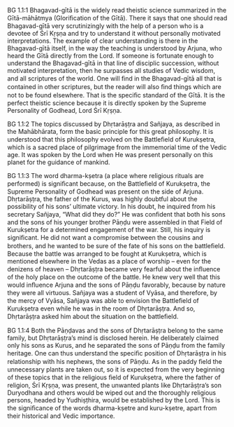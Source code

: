 BG 1.1:1	Bhagavad-gītā is the widely read theistic science summarized in the Gītā-māhātmya (Gloriﬁcation of the Gītā). There it says that one should read Bhagavad-gītā very scrutinizingly with the help of a person who is a devotee of Śrī Kṛṣṇa and try to understand it without personally motivated interpretations. The example of clear understanding is there in the Bhagavad-gītā itself, in the way the teaching is understood by Arjuna, who heard the Gītā directly from the Lord. If someone is fortunate enough to understand the Bhagavad-gītā in that line of disciplic succession, without motivated interpretation, then he surpasses all studies of Vedic wisdom, and all scriptures of the world. One will ﬁnd in the Bhagavad-gītā all that is contained in other scriptures, but the reader will also ﬁnd things which are not to be found elsewhere. That is the speciﬁc standard of the Gītā. It is the perfect theistic science because it is directly spoken by the Supreme Personality of Godhead, Lord Śrī Kṛṣṇa.

BG 1.1:2	The topics discussed by Dhṛtarāṣṭra and Sañjaya, as described in the Mahābhārata, form the basic principle for this great philosophy. It is understood that this philosophy evolved on the Battleﬁeld of Kurukṣetra, which is a sacred place of pilgrimage from the immemorial time of the Vedic age. It was spoken by the Lord when He was present personally on this planet for the guidance of mankind.

BG 1.1:3	The word dharma-kṣetra (a place where religious rituals are performed) is signiﬁcant because, on the Battleﬁeld of Kurukṣetra, the Supreme Personality of Godhead was present on the side of Arjuna. Dhṛtarāṣṭra, the father of the Kurus, was highly doubtful about the possibility of his sons’ ultimate victory. In his doubt, he inquired from his secretary Sañjaya, “What did they do?” He was conﬁdent that both his sons and the sons of his younger brother Pāṇḍu were assembled in that Field of Kurukṣetra for a determined engagement of the war. Still, his inquiry is signiﬁcant. He did not want a compromise between the cousins and brothers, and he wanted to be sure of the fate of his sons on the battleﬁeld. Because the battle was arranged to be fought at Kurukṣetra, which is mentioned elsewhere in the Vedas as a place of worship – even for the denizens of heaven – Dhṛtarāṣṭra became very fearful about the inﬂuence of the holy place on the outcome of the battle. He knew very well that this would inﬂuence Arjuna and the sons of Pāṇḍu favorably, because by nature they were all virtuous. Sañjaya was a student of Vyāsa, and therefore, by the mercy of Vyāsa, Sañjaya was able to envision the Battleﬁeld of Kurukṣetra even while he was in the room of Dhṛtarāṣṭra. And so, Dhṛtarāṣṭra asked him about the situation on the battleﬁeld.

BG 1.1:4	Both the Pāṇḍavas and the sons of Dhṛtarāṣṭra belong to the same family, but Dhṛtarāṣṭra’s mind is disclosed herein. He deliberately claimed only his sons as Kurus, and he separated the sons of Pāṇḍu from the family heritage. One can thus understand the speciﬁc position of Dhṛtarāṣṭra in his relationship with his nephews, the sons of Pāṇḍu. As in the paddy ﬁeld the unnecessary plants are taken out, so it is expected from the very beginning of these topics that in the religious ﬁeld of Kurukṣetra, where the father of religion, Śrī Kṛṣṇa, was present, the unwanted plants like Dhṛtarāṣṭra’s son Duryodhana and others would be wiped out and the thoroughly religious persons, headed by Yudhiṣṭhira, would be established by the Lord. This is the signiﬁcance of the words dharma-kṣetre and kuru-kṣetre, apart from their historical and Vedic importance.